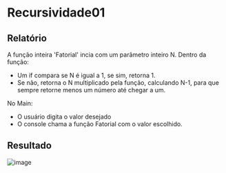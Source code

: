 # Recursividade01

## Relatório
A função inteira 'Fatorial' incia com um parâmetro inteiro N.
Dentro da função:
- Um if compara se N é igual a 1, se sim, retorna 1. 
- Se não, retorna o N multiplicado pela função, calculando N-1, para que sempre retorne menos um número até chegar a um.

No Main: 
 - O usuário digita o valor desejado
 - O console chama a função Fatorial com o valor escolhido.  
 
 ## Resultado
 
 ![image](https://user-images.githubusercontent.com/124919761/229608962-c4a1b25a-03dd-4b82-8493-e9c37e584863.png)
